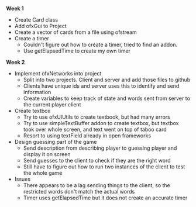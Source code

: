 **Week 1**
* Create Card class 
* Add ofxGui to Project 
* Create a vector of cards from a file using ofstream
* Create a timer
    * Couldn't figure out how to create a timer, tried to find an addon.
    * Use getElapsedTime to create my own timer

**Week 2**
* Implement ofxNetworks into project
    * Split into two projects. Client and server and add those files to github
    * Clients have unique ids and server uses this to identify and send information
    * Create variables to keep track of state and words sent from server to the current player client
* Create textbox
    * Try to use ofxUIUtils to create textbook, but had many errors
    * Try to use simpleTextBuffer addon to create textbox, but textbox took over whole screen, and text went on top of taboo card
    * Resort to using textField already in open frameworks
* Design guessing part of the game
    * Send description from describing player to guessing player and display it on screen
    * Send guesses to the client to check if they are the right word
    * Still have to figure out how to run two instances of the client to test the whole game
* Issues
    * There appears to be a lag sending things to the client, so the restricted words don't match the actual words
    * Timer uses getElapsedTime but it does not create an accurate timer
